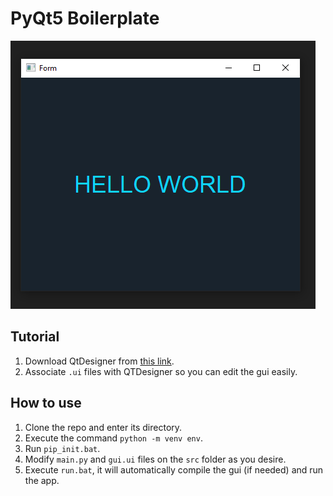# PyQt5 Boilerplate

![](thumb.png)

## Tutorial

1. Download QtDesigner from [this link](https://build-system.fman.io/qt-designer-download "this link").
2. Associate `.ui` files with QTDesigner so you can edit the gui easily.

## How to use

1. Clone the repo and enter its directory.
2. Execute the command `python -m venv env`.
3. Run `pip_init.bat`.
4. Modify `main.py` and `gui.ui` files on the `src` folder as you desire.
5. Execute `run.bat`, it will automatically compile the gui (if needed) and run the app.
